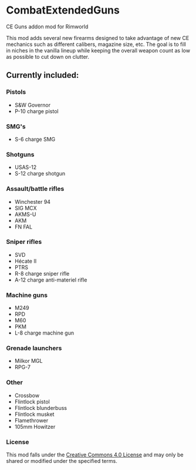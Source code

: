 # CombatExtendedGuns
CE Guns addon mod for Rimworld

This mod adds several new firearms designed to take advantage of new CE mechanics such as different calibers, magazine size, etc. The goal is to fill in niches in the vanilla lineup while keeping the overall weapon count as low as possible to cut down on clutter.

## Currently included:
### Pistols
- S&W Governor
- P-10 charge pistol
### SMG's
- S-6 charge SMG
### Shotguns
- USAS-12
- S-12 charge shotgun
### Assault/battle rifles
- Winchester 94
- SIG MCX
- AKMS-U
- AKM
- FN FAL
### Sniper rifles
- SVD
- Hécate II
- PTRS
- R-8 charge sniper rifle
- A-12 charge anti-materiel rifle
### Machine guns
- M249
- RPD
- M60
- PKM
- L-8 charge machine gun
### Grenade launchers
- Milkor MGL
- RPG-7
### Other
- Crossbow
- Flintlock pistol
- Flintlock blunderbuss
- Flintlock musket
- Flamethrower
- 105mm Howitzer

### License
This mod falls under the [Creative Commons 4.0 License](https://creativecommons.org/licenses/by-nc-sa/4.0/) and may only be shared or modified under the specified terms.
